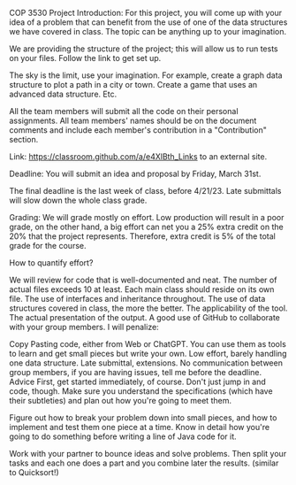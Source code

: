 COP 3530 Project
Introduction:
For this project, you will come up with your idea of a problem that can benefit from the use of one of the data structures we have covered in class. The topic can be anything up to your imagination.

We are providing the structure of the project; this will allow us to run tests on your files. Follow the link to get set up.

The sky is the limit, use your imagination. For example, create a graph data structure to plot a path in a city or town. Create a game that uses an advanced data structure. Etc.

All the team members will submit all the code on their personal assignments. All team members' names should be on the document comments and include each member's contribution in a "Contribution" section.

Link:
https://classroom.github.com/a/e4XlBth_Links to an external site.

Deadline:
You will submit an idea and proposal by Friday, March 31st.

The final deadline is the last week of class, before 4/21/23. Late submittals will slow down the whole class grade.

Grading:
We will grade mostly on effort. Low production will result in a poor grade, on the other hand, a big effort can net you a 25% extra credit on the 20% that the project represents. Therefore, extra credit is 5% of the total grade for the course.

How to quantify effort?

We will review for code that is well-documented and neat.
The number of actual files exceeds 10 at least. Each main class should reside on its own file.
The use of interfaces and inheritance throughout.
The use of data structures covered in class, the more the better.
The applicability of the tool.
The actual presentation of the output.
A good use of GitHub to collaborate with your group members.
I will penalize:

Copy Pasting code, either from Web or ChatGPT. You can use them as tools to learn and get small pieces but write your own.
Low effort, barely handling one data structure.
Late submittal, extensions.
No communication between group members, if you are having issues, tell me before the deadline.
Advice
First, get started immediately, of course. Don't just jump in and code, though. Make sure you understand the specifications (which have their subtleties) and plan out how you're going to meet them.

Figure out how to break your problem down into small pieces, and how to implement and test them one piece at a time. Know in detail how you're going to do something before writing a line of Java code for it.

Work with your partner to bounce ideas and solve problems. Then split your tasks and each one does a part and you combine later the results. (similar to Quicksort!)